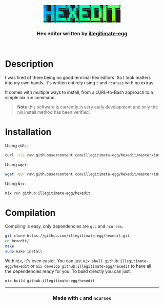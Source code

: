 <div align="center">
<img src=".github/assets/logo.png" width="50%" />

### Hex editor written by [illegitimate-egg](https://github.com/illegitimate-egg)

<br>
</div>

[//]: # (<img src="logo.png" width="50%" align="right" />)

# Description
I was tired of there being no good terminal hex editors. So I took matters into my own hands. It's written entirely using `c` and `ncurses` with no extras.

It comes with multiple ways to install, from a cURL-to-Bash approach to a simple nix run command.

> **Note** this software is currently in very early development and only the nix install method has been verified.

# Installation
Using `cURL`:
```bash
curl -sSL raw.githubusercontent.com/illegitimate-egg/hexedit/master/install.sh | sh
```
Using `wget`:
```bash
wget -qO- raw.githubusercontent.com/illegitimate-egg/hexedit/master/install.sh
```
Using `Nix`:
```bash
nix run github:illegitimate-egg/hexedit
```

# Compilation
Compiling is easy, only dependencies are `gcc` and `ncurses`.
```bash
git clone https://github.com/illegitimate-egg/hexedit.git
cd hexedit/
make
sudo make install
```
With `Nix`, it's even easier. You can just `nix shell github:illegitimate-egg/hexedit` or `nix develop github:illegitimate-egg/hexedit` to have all the dependencies ready for you. To build directly you can just:
```bash
nix build github:illegitimate-egg/hexedit
```
<div align="center">
<hr>

### Made with `c` and `ncurses`

</div>

